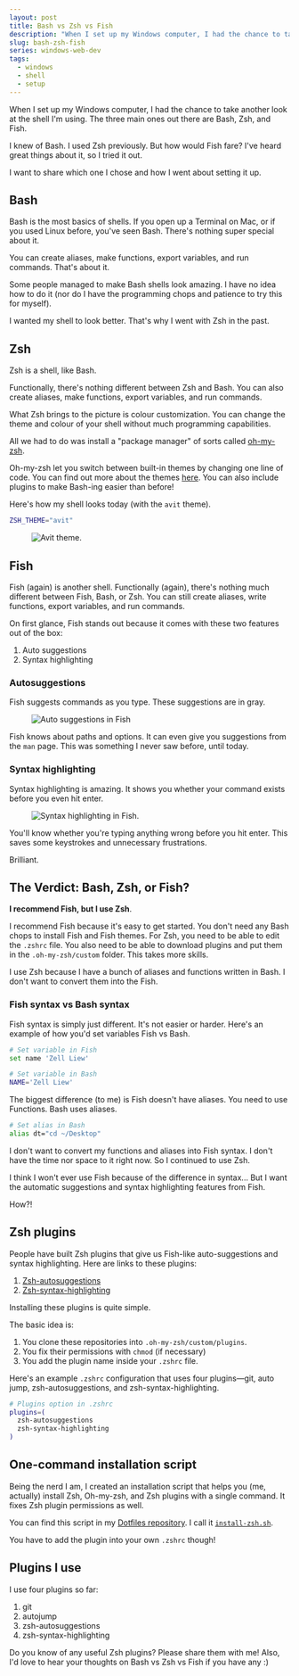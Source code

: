 ```yaml
---
layout: post
title: Bash vs Zsh vs Fish
description: "When I set up my Windows computer, I had the chance to take another look at the shell I'm using. The three main ones out there are Bash, Zsh, and Fish. I want to share which one I chose and how I went about setting it up."
slug: bash-zsh-fish
series: windows-web-dev
tags:
  - windows
  - shell
  - setup
---
```


When I set up my Windows computer, I had the chance to take another look at the shell I'm using. The three main ones out there are Bash, Zsh, and Fish. 

I knew of Bash. I used Zsh previously. But how would Fish fare? I've heard great things about it, so I tried it out. 

I want to share which one I chose and how I went about setting it up. 

<!--more-->

## Bash

Bash is the most basics of shells. If you open up a Terminal on Mac, or if you used Linux before, you've seen Bash. There's nothing super special about it. 

You can create aliases, make functions, export variables, and run commands. That's about it. 

Some people managed to make Bash shells look amazing. I have no idea how to do it (nor do I have the programming chops and patience to try this for myself). 

I wanted my shell to look better. That's why I went with Zsh in the past.  

## Zsh

Zsh is a shell, like Bash. 

Functionally, there's nothing different between Zsh and Bash. You can also create aliases, make functions, export variables, and run commands.  

What Zsh brings to the picture is colour customization. You can change the theme and colour of your shell without much programming capabilities. 

All we had to do was install a "package manager" of sorts called [oh-my-zsh][1].  

Oh-my-zsh let you switch between built-in themes by changing one line of code. You can find out more about the themes [here][2]. You can also include plugins to make Bash-ing easier than before! 

Here's how my shell looks today (with the `avit` theme). 

```bash
ZSH_THEME="avit"
```

<figure role="figure">
  <img src="/images/2020/bash-zsh-fish/avit.png" alt="Avit theme.">
</figure>

## Fish

Fish (again) is another shell. Functionally (again), there's nothing much different between Fish, Bash, or Zsh. You can still create aliases, write functions, export variables, and run commands. 

On first glance, Fish stands out because it comes with these two features out of the box: 

1. Auto suggestions
2. Syntax highlighting

### Autosuggestions

Fish suggests commands as you type. These suggestions are in gray. 

<figure role="figure">
  <img src="/images/2020/bash-zsh-fish/fish-suggestions.png" alt="Auto suggestions in Fish">
</figure>

Fish knows about paths and options. It can even give you suggestions from the `man` page. This was something I never saw before, until today. 

### Syntax highlighting

Syntax highlighting is amazing. It shows you whether your command exists before you even hit enter. 

<figure role="figure">
  <img src="/images/2020/bash-zsh-fish/fish-syntax-highlighting.png" alt="Syntax highlighting in Fish.">
</figure>

You'll know whether you're typing anything wrong before you hit enter. This saves some keystrokes and unnecessary frustrations. 

Brilliant. 

## The Verdict: Bash, Zsh, or Fish?

**I recommend Fish, but I use Zsh**. 

I recommend Fish because it's easy to get started. You don't need any Bash chops to install Fish and Fish themes. For Zsh, you need to be able to edit the `.zshrc` file. You also need to be able to download plugins and put them in the `.oh-my-zsh/custom` folder. This takes more skills. 

I use Zsh because I have a bunch of aliases and functions written in Bash. I don't want to convert them into the Fish. 

### Fish syntax vs Bash syntax

Fish syntax is simply just different. It's not easier or harder. Here's an example of how you'd set variables Fish vs Bash. 

```bash
# Set variable in Fish
set name 'Zell Liew'
```

```bash
# Set variable in Bash 
NAME='Zell Liew'
```

The biggest difference (to me) is Fish doesn't have aliases. You need to use Functions. Bash uses aliases. 

```bash
# Set alias in Bash
alias dt="cd ~/Desktop"
```

I don't want to convert my functions and aliases into Fish syntax. I don't have the time nor space to it right now. So I continued to use Zsh. 

I think I won't ever use Fish because of the difference in syntax... But I want the automatic suggestions and syntax highlighting features from Fish. 

How?!

## Zsh plugins

People have built Zsh plugins that give us Fish-like auto-suggestions and syntax highlighting. Here are links to these plugins: 

1. [Zsh-autosuggestions][3]
2. [Zsh-syntax-highlighting][4]

Installing these plugins is quite simple. 

The basic idea is: 

1. You clone these repositories into `.oh-my-zsh/custom/plugins`. 
2. You fix their permissions with `chmod` (if necessary)
3. You add the plugin name inside your `.zshrc` file. 

Here's an example `.zshrc` configuration that uses four plugins—git, auto jump, zsh-autosuggestions, and zsh-syntax-highlighting. 

```bash
# Plugins option in .zshrc
plugins=(
  zsh-autosuggestions
  zsh-syntax-highlighting
)
```

## One-command installation script

Being the nerd I am, I created an installation script that helps you (me, actually) install Zsh, Oh-my-zsh, and Zsh plugins with a single command. It fixes Zsh plugin permissions as well. 

You can find this script in my [Dotfiles repository][5]. I call it [`install-zsh.sh`][6]. 

You have to add the plugin into your own `.zshrc` though! 

## Plugins I use

I use four plugins so far: 

1. git
2. autojump
3. zsh-autosuggestions
4. zsh-syntax-highlighting

Do you know of any useful Zsh plugins? Please share them with me! Also, I'd love to hear your thoughts on Bash vs Zsh vs Fish if you have any :) 

[1]:	https://ohmyz.sh "Oh my ZSH"
[2]:	https://github.com/ohmyzsh/ohmyzsh/wiki/Themes "Oh my zsh themes"
[3]:	https://github.com/zsh-users/zsh-autosuggestions
[4]:	https://github.com/zsh-users/zsh-syntax-highlighting
[5]:	https://github.com/zellwk/dotfiles "Zell's dotfiles"
[6]:	https://github.com/zellwk/dotfiles/blob/master/install-zsh.sh "One-command install script for Zsh, .oh-mi-zsh, and some plugins. "

